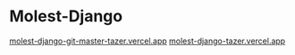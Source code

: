 # Molest-Django
[molest-django-git-master-tazer.vercel.app](molest-django-tazer.vercel.app)
[molest-django-tazer.vercel.app](molest-django-git-master-tazer.vercel.app)
